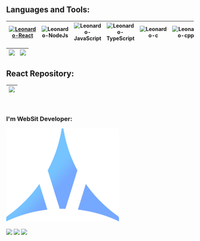 ## Languages and Tools:
| <a href="https://github.com/leonardoqleao/learnReact/tree/reactV2"><img align="center" alt="Leonardo-React" height="30" width="30" src="https://www.vectorlogo.zone/logos/reactjs/reactjs-icon.svg" /></a> | <img align="center" alt="Leonardo-NodeJs" height="30" width="30" src="https://cdn.worldvectorlogo.com/logos/nodejs-icon.svg" /> | <img align="center" alt="Leonardo-JavaScript" height="30" width="30" src="https://seeklogo.com/images/J/javascript-js-logo-2949701702-seeklogo.com.png" /> | <img align="center" alt="Leonardo-TypeScript" height="30" width="30" src="https://seeklogo.com/images/T/typescript-logo-B29A3F462D-seeklogo.com.png"> | <img align="center" alt="Leonardo-c" height="30" width="30" src="https://upload.wikimedia.org/wikipedia/commons/thumb/1/18/C_Programming_Language.svg/695px-C_Programming_Language.svg.png"> | <img align="center" alt="Leonardo-cpp" height="30" width="30" src="https://upload.wikimedia.org/wikipedia/commons/thumb/1/18/ISO_C%2B%2B_Logo.svg/306px-ISO_C%2B%2B_Logo.svg.png"> | <img align="center" alt="Leonardo-csharp" height="30" width="30" src="https://cdn.worldvectorlogo.com/logos/c--4.svg">
| ------------- | ------------- |  ------------- | ------------- | ------------- | ------------- | ------------- |

| <a href="https://github.com/leonardoqleao"><img height="200em" src="https://github-readme-stats.vercel.app/api?username=leonardoqleao&show_icons=true&include_all_commits=true&theme=buefy&hide_border=true" /> | <img height="170em" src="https://github-readme-stats.vercel.app/api/top-langs/?username=leonardoqleao&layout=compact&theme=buefy&hide_border=true" /> </a> |
| ------------- | ------------- |

## React Repository:
| <a href="https://github.com/leonardoqleao/learnReact/tree/reactV2"> <img height="100em" src="https://github-readme-stats.vercel.app/api/pin/?username=leonardoqleao&repo=learnreact&lql&theme=buefy" /> </a> |
| ------------- |


<br />

### I'm WebSit Developer:

<a href="https://www.astyal.com">
   <img height="250em" src="./logo.png" alt="astyal">
    <br />
</a>

<br />

<div>
    <a href="mailto:leonardoqleao@outlook.com"><img
            src="https://img.shields.io/badge/-Gmail-%23333?style=for-the-badge&logo=gmail&logoColor=red"
            target="_blank"></a>
    <a href="https://www.linkedin.com/in/leonardo-queiros-leao-590a11204" target="_blank"><img
            src="https://img.shields.io/badge/-LinkedIn-%230077B5?style=for-the-badge&logo=linkedin&logoColor=white"
            target="_blank"></a>
    <a href="https://api.whatsapp.com/send/?phone=0556291820243&text&app_absent=0"><img
            src="https://img.shields.io/badge/WhatsApp-25D366?style=for-the-badge&logo=whatsapp&logoColor=black"
            target="_blank"></a>


</div>
